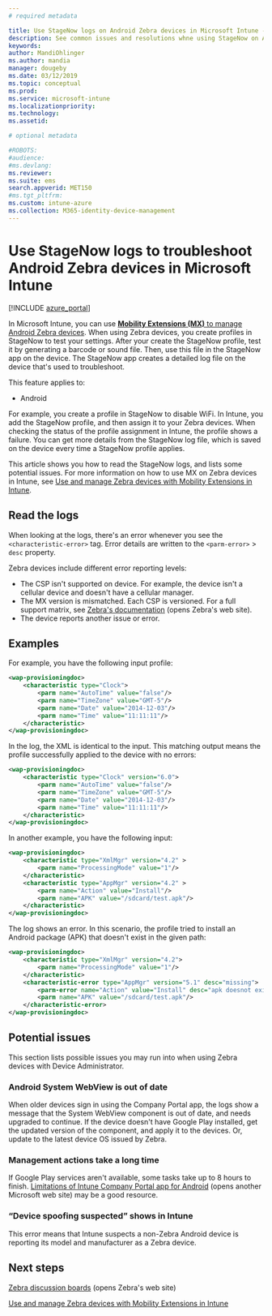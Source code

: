 ```yaml
---
# required metadata

title: Use StageNow logs on Android Zebra devices in Microsoft Intune - Azure | Microsoft Docs
description: See common issues and resolutions whne using StageNow on Android devices with Microsoft Intune. Also read the logs, and see examples of how to read the logs for success or errors.
keywords:
author: MandiOhlinger
ms.author: mandia
manager: dougeby
ms.date: 03/12/2019
ms.topic: conceptual
ms.prod:
ms.service: microsoft-intune
ms.localizationpriority:
ms.technology:
ms.assetid: 

# optional metadata

#ROBOTS:
#audience:
#ms.devlang:
ms.reviewer:
ms.suite: ems
search.appverid: MET150
#ms.tgt_pltfrm:
ms.custom: intune-azure
ms.collection: M365-identity-device-management
---
```


# Use StageNow logs to troubleshoot Android Zebra devices in Microsoft Intune

[!INCLUDE [azure_portal](./includes/azure_portal.md)]

In Microsoft Intune, you can use [**Mobility Extensions (MX)** to manage Android Zebra devices](android-zebra-mx-overview.md). When using Zebra devices, you create profiles in StageNow to test your settings. After your create the StageNow profile, test it by generating a barcode or sound file. Then, use this file in the StageNow app on the device. The StageNow app creates a detailed log file on the device that's used to troubleshoot.

This feature applies to:

- Android

For example, you create a profile in StageNow to disable WiFi. In Intune, you add the StageNow profile, and then assign it to your Zebra devices. When checking the status of the profile assignment in Intune, the profile shows a failure. You can get more details from the StageNow log file, which is saved on the device every time a StageNow profile applies.

This article shows you how to read the StageNow logs, and lists some potential issues. For more information on how to use MX on Zebra devices in Intune, see [Use and manage Zebra devices with Mobility Extensions in Intune](android-zebra-mx-overview.md).

## Read the logs

When looking at the logs, there's an error whenever you see the `<characteristic-error>` tag. Error details are written to the `<parm-error>` > `desc` property.

Zebra devices include different error reporting levels:

- The CSP isn't supported on device. For example, the device isn't a cellular device and doesn't have a cellular manager.
- The MX version is mismatched. Each CSP is versioned. For a full support matrix, see [Zebra's documentation](http://techdocs.zebra.com/mx/) (opens Zebra's web site).
- The device reports another issue or error.

## Examples

For example, you have the following input profile:

```xml
<wap-provisioningdoc>
    <characteristic type="Clock">
        <parm name="AutoTime" value="false"/>
        <parm name="TimeZone" value="GMT-5"/>
        <parm name="Date" value="2014-12-03"/>
        <parm name="Time" value="11:11:11"/>
    </characteristic>
</wap-provisioningdoc>
```

In the log, the XML is identical to the input. This matching output means the profile successfully applied to the device with no errors:

```xml
<wap-provisioningdoc>
    <characteristic type="Clock" version="6.0">
        <parm name="AutoTime" value="false"/>
        <parm name="TimeZone" value="GMT-5"/>
        <parm name="Date" value="2014-12-03"/>
        <parm name="Time" value="11:11:11"/>
    </characteristic>
</wap-provisioningdoc>
```

In another example, you have the following input:

```xml
<wap-provisioningdoc>
    <characteristic type="XmlMgr" version="4.2" >
        <parm name="ProcessingMode" value="1"/>
    </characteristic>
    <characteristic type="AppMgr" version="4.2" >
        <parm name="Action" value="Install"/>
        <parm name="APK" value="/sdcard/test.apk"/>
    </characteristic>
</wap-provisioningdoc>
```

The log shows an error. In this scenario, the profile tried to install an Android package (APK) that doesn't exist in the given path:

```xml
<wap-provisioningdoc>
    <characteristic type="XmlMgr" version="4.2">
        <parm name="ProcessingMode" value="1"/>
    </characteristic>
    <characteristic-error type="AppMgr" version="5.1" desc="missing">
        <parm-error name="Action" value="Install" desc="apk doesnot exist in the path"/>
        <parm name="APK" value="/sdcard/test.apk"/>
    </characteristic-error>
</wap-provisioningdoc>
```

## Potential issues

This section lists possible issues you may run into when using Zebra devices with Device Administrator.

### Android System WebView is out of date

When older devices sign in using the Company Portal app, the logs show a message that the System WebView component is out of date, and needs upgraded to continue. If the device doesn't have Google Play installed, get the updated version of the component, and apply it to the devices. Or, update to the latest device OS issued by Zebra.

### Management actions take a long time

If Google Play services aren't available, some tasks take up to 8 hours to finish. [Limitations of Intune Company Portal app for Android](https://support.microsoft.com/help/3211588/limitations-of-intune-company-portal-app-for-android-in-china) (opens another Microsoft web site) may be a good resource.

### “Device spoofing suspected” shows in Intune

This error means that Intune suspects a non-Zebra Android device is reporting its model and manufacturer as a Zebra device.

## Next steps

[Zebra discussion boards](https://developer.zebra.com/community/home/discussions) (opens Zebra's web site)

[Use and manage Zebra devices with Mobility Extensions in Intune](android-zebra-mx-overview.md)